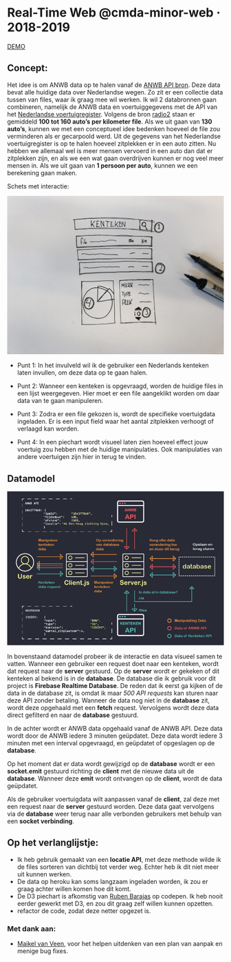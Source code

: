 # Real-Time Web @cmda-minor-web · 2018-2019

[DEMO](https://rtwstut.herokuapp.com)

## Concept:

Het idee is om ANWB data op te halen vanaf de [ANWB API bron](https://anwb.nl/feeds/gethf). Deze data bevat alle huidige data over Nederlandse wegen. Zo zit er een collectie data tussen van files, waar ik graag mee wil werken. Ik wil 2 databronnen gaan combineren, namelijk de ANWB data en voertuiggegevens met de API van het [Nederlandse voertuigregister](https://overheid.io/documentatie/voertuiggegevens). Volgens de bron [radio2](https://radio2.be/de-inspecteur/1-kilometer-file-hoeveel-autos) staan er gemiddeld **100 tot 160 auto’s per kilometer file**. Als we uit gaan van **130 auto’s**, kunnen we met een conceptueel idee bedenken hoeveel de file zou verminderen als er gecarpoold werd. Uit de gegevens van het Nederlandse voertuigregister is op te halen hoeveel zitplekken er in een auto zitten. Nu hebben we allemaal wel is meer mensen vervoerd in een auto dan dat er zitplekken zijn, en als we een wat gaan overdrijven kunnen er nog veel meer mensen in. Als we uit gaan van **1 persoon per auto**, kunnen we een berekening gaan maken.

Schets met interactie:

![schets](Schets.jpg)

* Punt 1:
In het invulveld wil ik de gebruiker een Nederlands kenteken laten invullen, om deze data op te gaan halen. 


* Punt 2:
Wanneer een kenteken is opgevraagd, worden de huidige files in een lijst weergegeven. Hier moet er een file aangeklikt worden om daar data van te gaan manipuleren.

* Punt 3:
Zodra er een file gekozen is, wordt de specifieke voertuigdata ingeladen. Er is een input field waar het aantal zitplekken verhoogt of verlaagd kan worden. 

* Punt 4: 
In een piechart wordt visueel laten zien hoeveel effect jouw voertuig zou hebben met de huidige manipulaties. Ook manipulaties van andere voertuigen zijn hier in terug te vinden. 

## Datamodel

![dataLiveCycle](dataLiveCycleV2.png)

In bovenstaand datamodel probeer ik de interactie en data visueel samen te vatten. Wanneer een gebruiker een request doet naar een kenteken, wordt dat request naar de **server** gestuurd. Op de **server** wordt er gekeken of dit kenteken al bekend is in de **database**. De database die ik gebruik voor dit project is **Firebase Realtime Database**. De reden dat ik eerst ga kijken of de data in de database zit, is omdat ik maar *500 API requests* kan sturen naar deze API zonder betaling. Wanneer de data nog niet in de **database** zit, wordt deze opgehaald met een **fetch** request. Vervolgens wordt deze data direct gefilterd en naar de **database** gestuurd. 

In de achter wordt er ANWB data opgehaald vanaf de ANWB API. Deze data wordt door de ANWB iedere 3 minuten geüpdatet. Deze data wordt iedere 3 minuten met een interval opgevraagd, en geüpdatet of opgeslagen op de **database**. 

Op het moment dat er data wordt gewijzigd op de **database** wordt er een **socket.emit** gestuurd richting de **client** met de nieuwe data uit de **database**. Wanneer deze **emit** wordt ontvangen op de **client**, wordt de data geüpdatet.

Als de gebruiker voertuigdata wilt aanpassen vanaf de **client**, zal deze met een request naar de **server** gestuurd worden. Deze data gaat vervolgens via de **database** weer terug naar alle verbonden gebruikers met behulp van een **socket verbinding**.

## Op het verlanglijstje:
* Ik heb gebruik gemaakt van een **locatie API**, met deze methode wilde ik de files sorteren van dichtbij tot verder weg. Echter heb ik dit niet meer uit kunnen werken.
* De data op heroku kan soms langzaam ingeladen worden, ik zou er graag achter willen komen hoe dit komt.
* De D3 piechart is afkomstig van [Ruben Barajas](https://codepen.io/RubenBarajas/pen/odNOMe) op codepen. Ik heb nooit eerder gewerkt met D3, en zou dit graag zelf willen kunnen opzetten.
* refactor de code, zodat deze netter opgezet is.

### Met dank aan:
* [Maikel van Veen](https://github.com/Maikxx), voor het helpen uitdenken van een plan van aanpak en menige bug fixes.